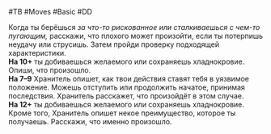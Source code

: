 #TB  #Moves #Basic #DD

Когда ты берёшься *за что-то рискованное или сталкиваешься с чем-то  пугающим,* расскажи, что плохого может произойти, если ты потерпишь  неудачу или струсишь. Затем пройди проверку подходящей  характеристики.  
**На 10+** ты добиваешься желаемого или сохраняешь хладнокровие.  Опиши, что произошло.  
**На 7–9** Хранитель опишет, как твои действия ставят тебя в уязвимое  положение. Можешь отступить или продолжить начатое, принимая  последствия. Хранитель расскажет, что произойдёт в этом случае.  
**На 12+** ты добиваешься желаемого или сохраняешь хладнокровие. Кроме  того, Хранитель опишет некое преимущество, которое ты получаешь.  Расскажи, что именно произошло.
